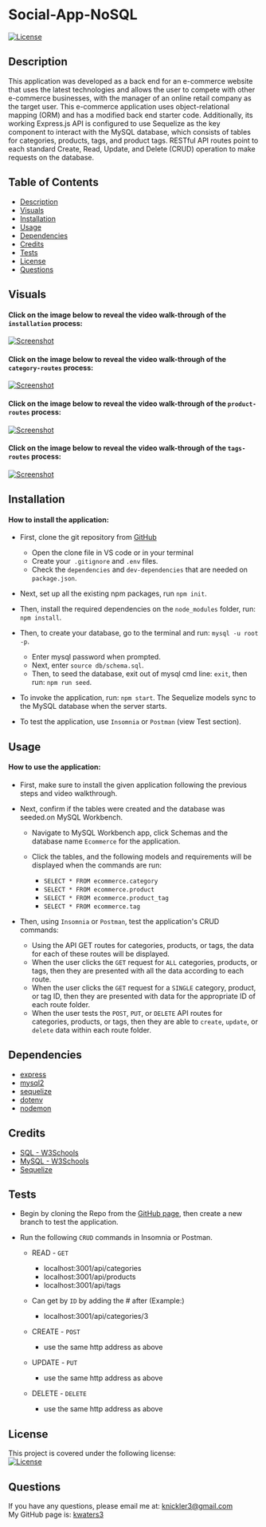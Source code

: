 # Social-App-NoSQL
[![License](https://img.shields.io/badge/License-MIT-turquoise.svg)](https://opensource.org/licenses/MIT)

## Description

This application was developed as a back end for an e-commerce website that uses the latest technologies and allows the user to compete with other e-commerce businesses, with the manager of an online retail company as the target user. This e-commerce application uses object-relational mapping (ORM) and has a modified back end starter code. Additionally, its working Express.js API is configured to use Sequelize as the key component to interact with the MySQL database, which consists of tables for categories, products, tags, and product tags. RESTful API routes point to each standard Create, Read, Update, and Delete (CRUD) operation to make requests on the database.

## Table of Contents

- [Description](#description)
- [Visuals](#visuals)
- [Installation](#installation)
- [Usage](#usage)
- [Dependencies](#dependencies)
- [Credits](#credits)
- [Tests](#Tests)
- [License](#license)
- [Questions](#questions)

## Visuals

#### Click on the image below to reveal the video walk-through of the `installation` process:

[![Screenshot](./assets/images/initial.png)](https://youtu.be/II7sBMICwN8)

#### Click on the image below to reveal the video walk-through of the `category-routes` process:

[![Screenshot](./assets/images/categories.png)](https://www.youtube.com/watch?v=L8QiW-QJldk)

#### Click on the image below to reveal the video walk-through of the `product-routes` process:

[![Screenshot](./assets/images/product.png)](https://www.youtube.com/watch?v=Nw0XJGpwboc)

#### Click on the image below to reveal the video walk-through of the `tags-routes` process:

[![Screenshot](./assets/images/tag.png)](https://www.youtube.com/watch?v=MpVxpb3susg)



## Installation

#### How to install the application:

- First, clone the git repository from [GitHub](https://github.com/kwaters3/E-Commerce) 
    - Open the clone file in VS code or in your terminal 
    - Create your` .gitignore` and `.env` files.
    - Check the `dependencies` and `dev-dependencies` that are needed on `package.json`.
- Next, set up all the existing npm packages, run `npm init`.

- Then, install the required dependencies on the `node_modules` folder, run: `npm install`.

- Then, to create your database, go to the terminal and run: `mysql -u root -p`. 
  - Enter mysql password when prompted.
  - Next, enter `source db/schema.sql`. 
  - Then, to seed the database, exit out of mysql cmd line: `exit`, then run: `npm run seed`. 

- To invoke the application, run: `npm start`. The Sequelize models sync to the MySQL database when the server starts. 

- To test the application, use `Insomnia` or `Postman` (view Test section).


## Usage

#### How to use the application:

- First, make sure to install the given application following the previous steps and video walkthrough. 

-  Next, confirm if the tables were created and the database was seeded.on MySQL Workbench.
    - Navigate to MySQL Workbench app, click Schemas and the database name `Ecommerce` for the application. 
    - Click the tables, and the following models and requirements will be displayed when the commands are run:
        
        - `SELECT * FROM ecommerce.category`
        - `SELECT * FROM ecommerce.product`
        - `SELECT * FROM ecommerce.product_tag`
        - `SELECT * FROM ecommerce.tag`

- Then, using `Insomnia` or `Postman`, test the application's CRUD commands:
    -  Using the API GET routes for categories, products, or tags, the data for each of these routes will be displayed. 
    - When the user clicks the `GET` request for `ALL` categories, products, or tags, then they are presented with all the data according to each route. 
    - When the user clicks the `GET` request for a `SINGLE` category, product, or tag ID, then they are presented with data for the appropriate ID of each route folder. 
    - When the user tests the `POST`, `PUT`, or `DELETE` API routes for categories, products, or tags, then they are able to `create`, `update`, or `delete` data within each route folder. 


## Dependencies


- [express](https://www.npmjs.com/package/express)
- [mysql2](https://www.npmjs.com/package/mysql2)
- [sequelize](https://www.npmjs.com/package/sequelize)
- [dotenv](https://www.npmjs.com/package/dotenv)
- [nodemon](https://www.npmjs.com/package/nodemon)

## Credits

- [SQL - W3Schools](https://www.w3schools.com/sql/sql_intro.asp)
- [MySQL - W3Schools](https://www.w3schools.com/mysql/mysql_sql.asp)
- [Sequelize](https://sequelize.org/)

## Tests

- Begin by cloning the Repo from the [GitHub page](https://github.com/kwaters3/E-Commerce), then create a new branch to test the application.
- Run the following `CRUD` commands in Insomnia or Postman. 

    - READ - `GET`
      - localhost:3001/api/categories
      - localhost:3001/api/products
      - localhost:3001/api/tags
    - Can get by `ID` by adding the # after (Example:)
      - localhost:3001/api/categories/3
      
    - CREATE - `POST`
      - use the same http address as above
    - UPDATE - `PUT`
      - use the same http address as above
    - DELETE - `DELETE`
      - use the same http address as above


## License

This project is covered under the following license: <br/>
[![License](https://img.shields.io/badge/License-MIT-turquoise.svg)](https://opensource.org/licenses/MIT)

## Questions

If you have any questions, please email me at: knickler3@gmail.com <br/>
My GitHub page is: [kwaters3](https://github.com/kwaters3)
